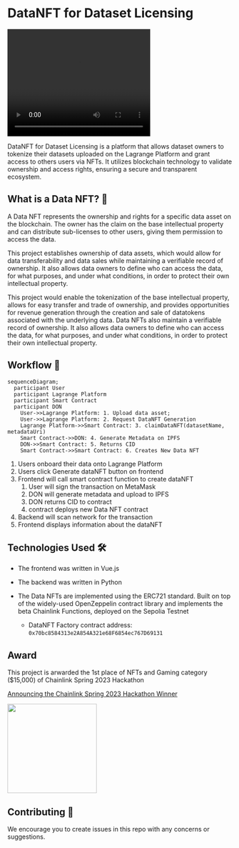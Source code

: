 # DataNFT for Dataset Licensing

<video width="320" height="240" controls>
  <source src="https://www.youtube.com/watch?app=desktop&v=73RAfB30MFo&ab_channel=Chainlink" type="video/mp4">
</video>

DataNFT for Dataset Licensing is a platform that allows dataset owners to tokenize their datasets uploaded on the Lagrange Platform and grant access to others users via NFTs. It utilizes blockchain technology to validate ownership and access rights, ensuring a secure and transparent ecosystem.

## What is a Data NFT? 🤔

A Data NFT represents the ownership and rights for a specific data asset on the blockchain. The owner has the claim on the base intellectual property and can distribute sub-licenses to other users, giving them permission to access the data.

This project establishes ownership of data assets, which would allow for data transferability and data sales while maintaining a verifiable record of ownership. It also allows data owners to define who can access the data, for what purposes, and under what conditions, in order to protect their own intellectual property.

This project would enable the tokenization of the base intellectual property, allows for easy transfer and trade of ownership, and provides opportunities for revenue generation through the creation and sale of datatokens associated with the underlying data. Data NFTs also maintain a verifiable record of ownership. It also allows data owners to define who can access the data, for what purposes, and under what conditions, in order to protect their own intellectual property.

## Workflow 🧩

```mermaid
sequenceDiagram;
  participant User
  participant Lagrange Platform
  participant Smart Contract
  participant DON
    User->>Lagrange Platform: 1. Upload data asset;
    User->>Lagrange Platform: 2. Request DataNFT Generation
    Lagrange Platform->>Smart Contract: 3. claimDataNFT(datasetName, metadataUri)
    Smart Contract->>DON: 4. Generate Metadata on IPFS
    DON->>Smart Contract: 5. Returns CID
    Smart Contract->>Smart Contract: 6. Creates New Data NFT
```

1. Users onboard their data onto Lagrange Platform
2. Users click Generate dataNFT button on frontend
3. Frontend will call smart contract function to create dataNFT
   1. User will sign the transaction on MetaMask
   2. DON will generate metadata and upload to IPFS
   3. DON returns CID to contract
   4. contract deploys new Data NFT contract
4. Backend will scan network for the transaction
5. Frontend displays information about the dataNFT

## Technologies Used 🛠

- The frontend was written in Vue.js
- The backend was written in Python
- The Data NFTs are implemented using the ERC721 standard. Built on top of the widely-used OpenZeppelin contract library and implements the beta Chainlink Functions, deployed on the Sepolia Testnet

  - DataNFT Factory contract address: `0x70bc8584313e2A854A321e68F6854ec767D69131`

<!--
## Deploying Contracts 📜

For those interested on deploying their own DataNFTFactory contract:

Clone the repository:

```bash
git clone https://github.com/lagrangedao/datanft
cd datanft

npm install
```

Create a .env file with your private key:

```python
# datanft/.env
PRIVATE_KEY="..."
```

Deploy the contract to FEVM Hyperspace:

```bash
npx hardhat run scripts/deploy.js --network hyperspace
```

Add the outputted address into `scripts/claimDataNft.js`.

```js
const FACTORY_ADDRESS = '0x...'
```

Then run the script to create an example Data NFT:

```bash
node scripts/createDataNft.js
``` -->

## Award
This project is arwarded the 1st place of NFTs and Gaming category ($15,000) of Chainlink Spring 2023 Hackathon 

[Announcing the Chainlink Spring 2023 Hackathon Winner](https://blog.chain.link/spring-2023-hackathon-winners)

<img src="https://cdn.prod.website-files.com/5f6b7190899f41fb70882d08/66560dd6ed44f1b79c527842_brand-logo-blue.svg" width="200">

## Contributing 🤝

We encourage you to create issues in this repo with any concerns or suggestions.
